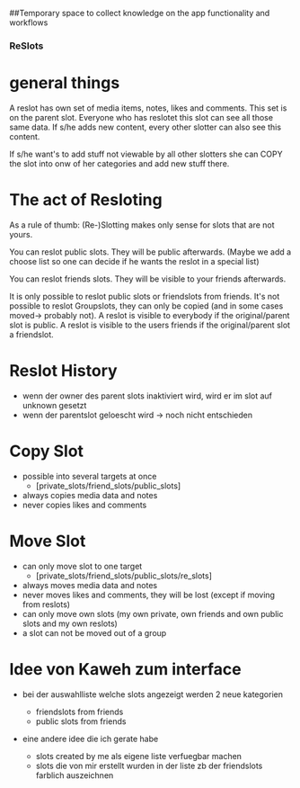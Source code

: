 ##Temporary space to collect knowledge on the app functionality and workflows

### ReSlots

# general things

A reslot has own set of media items, notes, likes and comments. This set is on the parent slot.
Everyone who has reslotet this slot can see all those same data.
If s/he adds new content, every other slotter can also see this content.

If s/he want's to add stuff not viewable by all other slotters she
can COPY the slot into onw of her categories and add new stuff there.

# The act of Resloting

As a rule of thumb: (Re-)Slotting makes only sense for slots that are not yours.

You can reslot public slots. They will be public afterwards. (Maybe we
add a choose list so one can decide if he wants the reslot in a special list)

You can reslot friends slots. They will be visible to your friends afterwards.


It is only possible to reslot public slots or friendslots from friends.
It's not possible to reslot Groupslots, they can only be copied (and in some cases moved-> probably not).
A reslot is visible to everybody if the original/parent slot is public.
A reslot is visible to the users friends if the original/parent slot a friendslot.

# Reslot History

- wenn der owner des parent slots inaktiviert wird, wird er im slot auf unknown gesetzt
- wenn der parentslot geloescht wird -> noch nicht entschieden

# Copy Slot
- possible into several targets at once
  - [private_slots/friend_slots/public_slots]
- always copies media data and notes
- never copies likes and comments

# Move Slot
- can only move slot to one target
  - [private_slots/friend_slots/public_slots/re_slots]
- always moves media data and notes
- never moves likes and comments, they will be lost (except if moving from reslots)
- can only move own slots (my own private, own friends and own public slots and my own reslots)
- a slot can not be moved out of a group


# Idee von Kaweh zum interface
- bei der auswahlliste welche slots angezeigt werden 2 neue kategorien
  - friendslots from friends
  - public slots from friends

- eine andere idee die ich gerate habe
  - slots created by me als eigene liste verfuegbar machen
  - slots die von mir erstellt wurden in der liste zb der friendslots farblich auszeichnen
